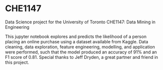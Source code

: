 # CHE1147

Data Science project for the University of Toronto CHE1147: Data Mining in Engineering

This jupyter notebook explores and predicts the likelihood of a person placing an online purchase using a dataset available from Kaggle. Data cleaning, data exploration, feature engineering, modelling, and application were performed, such that the model produced an accuracy of 91% and an F1 score of 0.81. Special thanks to Jeff Dryden, a great partner and friend in this project.
